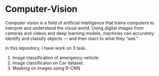 # Computer-Vision

Computer vision is a field of artificial intelligence that trains computers to interpret and understand the visual world. Using digital images from cameras and videos and deep learning models, machines can accurately identify and classify objects — and then react to what they “see.”

In this repository, I have work on 3 task.
 1. Image classification of emergency vehicle.
 2. Image classificaion on Car dataset.
 3. Masking on images using R-CNN
